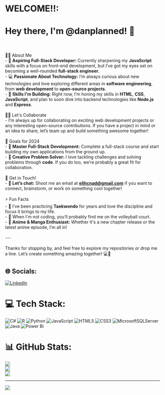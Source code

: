 # WELCOME!!:
# Hey there, I'm @danplanned! 👋
<br><br>👨‍💻 About Me
<br>- 🚀 **Aspiring Full-Stack Developer:** Currently sharpening my **JavaScript** skills with a focus on front-end development, but I’ve got my eyes set on becoming a well-rounded **full-stack engineer**.
<br>- 💻 **Passionate About Technology:** I’m always curious about new technologies and love exploring different areas in **software engineering**, from **web development** to **open-source projects**.
<br>- 🌟 **Skills I'm Building:** Right now, I’m honing my skills in **HTML**, **CSS**, **JavaScript**, and plan to soon dive into backend technologies like **Node.js** and **Express**.
<br><br>👯‍♂️ Let's Collaborate<br>- I’m always up for collaborating on exciting web development projects or any interesting open-source contributions. If you have a project in mind or an idea to share, let’s team up and build something awesome together!
<br><br>🎯 Goals for 2024
<br>- 🌱 **Master Full-Stack Development:** Complete a full-stack course and start building my own applications from the ground up.
<br>- 🎨 **Creative Problem Solver:** I love tackling challenges and solving problems through **code**. If you do too, we’re probably a great fit for collaboration.
<br><br>💬 Get in Touch!<br>- 📨 **Let’s chat:** Shoot me an email at **elihcnad@gmail.com** if you want to connect, brainstorm, or work on something cool together!
<br><br>⚡ Fun Facts
<br>- 🥋 I’ve been practicing **Taekwondo** for years and love the discipline and focus it brings to my life.
<br>- 🏐 When I'm not coding, you’ll probably find me on the volleyball court.<br>- 🎌 **Anime & Manga Enthusiast:** Whether it's a new chapter release or the latest anime episode, I’m all in!
<br><br>---<br><br>Thanks for stopping by, and feel free to explore my repositories or drop me a line. Let’s create something amazing together! 💻🎉<br>


## 🌐 Socials:
[![LinkedIn](https://img.shields.io/badge/LinkedIn-%230077B5.svg?logo=linkedin&logoColor=white)](https://linkedin.com/in/https://www.linkedin.com/in/dan-le-15393b1b2/) 

# 💻 Tech Stack:
![C#](https://img.shields.io/badge/c%23-%23239120.svg?style=for-the-badge&logo=csharp&logoColor=white) ![R](https://img.shields.io/badge/r-%23276DC3.svg?style=for-the-badge&logo=r&logoColor=white) ![Python](https://img.shields.io/badge/python-3670A0?style=for-the-badge&logo=python&logoColor=ffdd54) ![JavaScript](https://img.shields.io/badge/javascript-%23323330.svg?style=for-the-badge&logo=javascript&logoColor=%23F7DF1E) ![HTML5](https://img.shields.io/badge/html5-%23E34F26.svg?style=for-the-badge&logo=html5&logoColor=white) ![CSS3](https://img.shields.io/badge/css3-%231572B6.svg?style=for-the-badge&logo=css3&logoColor=white) ![MicrosoftSQLServer](https://img.shields.io/badge/Microsoft%20SQL%20Server-CC2927?style=for-the-badge&logo=microsoft%20sql%20server&logoColor=white) ![Java](https://img.shields.io/badge/java-%23ED8B00.svg?style=for-the-badge&logo=openjdk&logoColor=white) ![Power Bi](https://img.shields.io/badge/power_bi-F2C811?style=for-the-badge&logo=powerbi&logoColor=black)
# 📊 GitHub Stats:
![](https://github-readme-stats.vercel.app/api?username=danplanned&theme=dark&hide_border=false&include_all_commits=false&count_private=false)<br/>
![](https://github-readme-streak-stats.herokuapp.com/?user=danplanned&theme=dark&hide_border=false)<br/>
![](https://github-readme-stats.vercel.app/api/top-langs/?username=danplanned&theme=dark&hide_border=false&include_all_commits=false&count_private=false&layout=compact)

---
[![](https://visitcount.itsvg.in/api?id=danplanned&icon=0&color=0)](https://visitcount.itsvg.in)

<!-- Proudly created with GPRM ( https://gprm.itsvg.in ) -->
